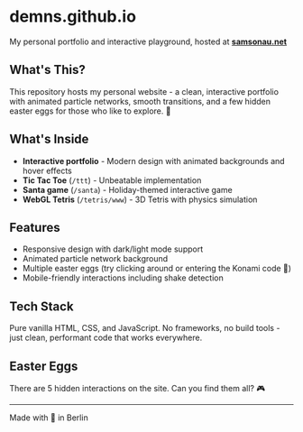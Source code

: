 # demns.github.io

My personal portfolio and interactive playground, hosted at **[samsonau.net](https://samsonau.net/)**

## What's This?

This repository hosts my personal website - a clean, interactive portfolio with animated particle networks, smooth transitions, and a few hidden easter eggs for those who like to explore. 🧡

## What's Inside

- **Interactive portfolio** - Modern design with animated backgrounds and hover effects
- **Tic Tac Toe** (`/ttt`) - Unbeatable implementation
- **Santa game** (`/santa`) - Holiday-themed interactive game
- **WebGL Tetris** (`/tetris/www`) - 3D Tetris with physics simulation

## Features

- Responsive design with dark/light mode support
- Animated particle network background
- Multiple easter eggs (try clicking around or entering the Konami code 👀)
- Mobile-friendly interactions including shake detection

## Tech Stack

Pure vanilla HTML, CSS, and JavaScript. No frameworks, no build tools - just clean, performant code that works everywhere.

## Easter Eggs

There are 5 hidden interactions on the site. Can you find them all? 🎮

---

Made with 🧡 in Berlin

